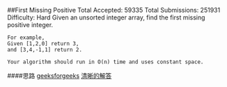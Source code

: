 ##First Missing Positive
	Total Accepted: 59335 Total Submissions: 251931 Difficulty: Hard
	Given an unsorted integer array, find the first missing positive integer.

	For example,
	Given [1,2,0] return 3,
	and [3,4,-1,1] return 2.

	Your algorithm should run in O(n) time and uses constant space.

####思路
[geeksforgeeks](http://www.geeksforgeeks.org/find-the-smallest-positive-number-missing-from-an-unsorted-array/)
[清晰的解答](http://www.cnblogs.com/yuzhangcmu/p/4200096.html)
